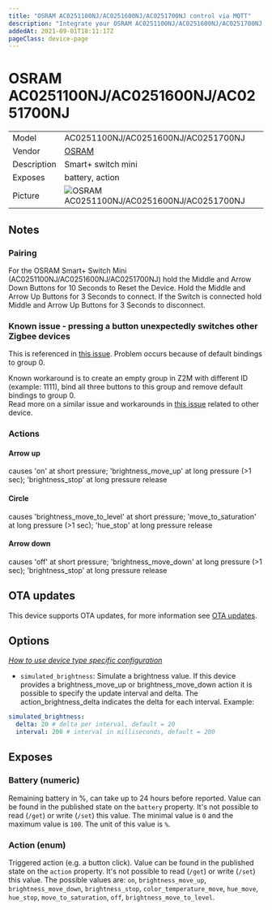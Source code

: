 ```yaml
---
title: "OSRAM AC0251100NJ/AC0251600NJ/AC0251700NJ control via MQTT"
description: "Integrate your OSRAM AC0251100NJ/AC0251600NJ/AC0251700NJ via Zigbee2MQTT with whatever smart home infrastructure you are using without the vendor's bridge or gateway."
addedAt: 2021-09-01T18:11:17Z
pageClass: device-page
---
```


<!-- !!!! -->
<!-- ATTENTION: This file is auto-generated through docgen! -->
<!-- You can only edit the "Notes"-Section between the two comment lines "Notes BEGIN" and "Notes END". -->
<!-- Do not use h1 or h2 heading within "## Notes"-Section. -->
<!-- !!!! -->

# OSRAM AC0251100NJ/AC0251600NJ/AC0251700NJ

|     |     |
|-----|-----|
| Model | AC0251100NJ/AC0251600NJ/AC0251700NJ  |
| Vendor  | [OSRAM](/supported-devices/#v=OSRAM)  |
| Description | Smart+ switch mini |
| Exposes | battery, action |
| Picture | ![OSRAM AC0251100NJ/AC0251600NJ/AC0251700NJ](https://www.zigbee2mqtt.io/images/devices/AC0251100NJ-AC0251600NJ-AC0251700NJ.png) |


<!-- Notes BEGIN: You can edit here. Add "## Notes" headline if not already present. -->
## Notes


### Pairing
For the OSRAM Smart+ Switch Mini (AC0251100NJ/AC0251600NJ/AC0251700NJ) hold the Middle and Arrow Down Buttons for 10 Seconds
to Reset the Device. Hold the Middle and Arrow Up Buttons for 3 Seconds to connect.
If the Switch is connected hold Middle and Arrow Up Buttons for 3 Seconds to disconnect.

### Known issue - pressing a button unexpectedly switches other Zigbee devices
This is referenced in [this issue](https://github.com/Koenkk/zigbee2mqtt/issues/962). Problem occurs because of default bindings to group 0.

Known workaround is to create an empty group in Z2M with different ID (example: 1111), bind all three buttons to this group and remove default bindings to group 0.  
Read more on a similar issue and workarounds in [this issue](https://github.com/Koenkk/zigbee2mqtt/issues/12397) related to other device.

### Actions
#### Arrow up 
causes 'on' at short pressure; 'brightness_move_up' at long pressure (>1 sec); 'brightness_stop' at long pressure release

#### Circle 
causes 'brightness_move_to_level' at short pressure; 'move_to_saturation' at long pressure (>1 sec); 'hue_stop' at long pressure release

#### Arrow down 
causes 'off' at short pressure; 'brightness_move_down' at long pressure (>1 sec); 'brightness_stop' at long pressure release
<!-- Notes END: Do not edit below this line -->


## OTA updates
This device supports OTA updates, for more information see [OTA updates](../guide/usage/ota_updates.md).


## Options
*[How to use device type specific configuration](../guide/configuration/devices-groups.md#specific-device-options)*

* `simulated_brightness`: Simulate a brightness value. If this device provides a brightness_move_up or brightness_move_down action it is possible to specify the update interval and delta. The action_brightness_delta indicates the delta for each interval. Example:
```yaml
simulated_brightness:
  delta: 20 # delta per interval, default = 20
  interval: 200 # interval in milliseconds, default = 200
```


## Exposes

### Battery (numeric)
Remaining battery in %, can take up to 24 hours before reported.
Value can be found in the published state on the `battery` property.
It's not possible to read (`/get`) or write (`/set`) this value.
The minimal value is `0` and the maximum value is `100`.
The unit of this value is `%`.

### Action (enum)
Triggered action (e.g. a button click).
Value can be found in the published state on the `action` property.
It's not possible to read (`/get`) or write (`/set`) this value.
The possible values are: `on`, `brightness_move_up`, `brightness_move_down`, `brightness_stop`, `color_temperature_move`, `hue_move`, `hue_stop`, `move_to_saturation`, `off`, `brightness_move_to_level`.

